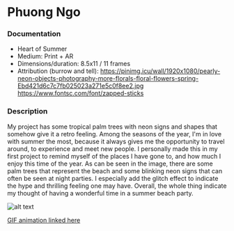 # Phuong Ngo

### Documentation
* Heart of Summer 
* Medium: Print + AR
* Dimensions/duration: 8.5x11 / 11 frames
* Attribution (burrow and tell): 
https://pinimg.icu/wall/1920x1080/pearly-neon-objects-photography-more-florals-floral-flowers-spring-Ebd421d6c7c7fb025023a271e5c0f8ee2.jpg
https://www.fontsc.com/font/zapped-sticks

### Description
My project has some tropical palm trees with neon signs and shapes that somehow give it a retro feeling. Among the seasons of the year, I'm in love with summer the most, because it always gives me the opportunity to travel around, to experience and meet new people. I personally made this in my first project to remind myself of the places I have gone to, and how much I enjoy this time of the year. As can be seen in the image, there are some palm trees that represent the beach and some blinking neon signs that can often be seen at night parties. I especially add the glitch effect to indicate the hype and thrilling feeling one may have. Overall, the whole thing indicate my thought of having a wonderful time in a summer beach party.

![alt text](https://imgur.com/fkXtNR1)

[GIF animation linked here](https://gph.is/g/ZxPvgV7)
